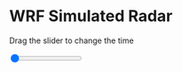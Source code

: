<h1>WRF Simulated Radar</h1>
<p>Drag the slider to change the time</p>

<div class="slidecontainer">
<input oninput='setImage(this)' class="slider" type="range" min="0" max="15" value="0" step="1" />
<img id='img'/>
</div>

<script>
var img = document.getElementById('img');
var img_array = ['/assets/images/wrf/rf_wrfout_d01_2020-03-19_12:00:00.png',
'/assets/images/wrf/rf_wrfout_d01_2020-03-19_13:00:00.png',
'/assets/images/wrf/rf_wrfout_d01_2020-03-19_14:00:00.png',
'/assets/images/wrf/rf_wrfout_d01_2020-03-19_15:00:00.png',
'/assets/images/wrf/rf_wrfout_d01_2020-03-19_16:00:00.png',
'/assets/images/wrf/rf_wrfout_d01_2020-03-19_17:00:00.png',
'/assets/images/wrf/rf_wrfout_d01_2020-03-19_18:00:00.png',
'/assets/images/wrf/rf_wrfout_d01_2020-03-19_19:00:00.png',
'/assets/images/wrf/rf_wrfout_d01_2020-03-19_20:00:00.png',
'/assets/images/wrf/rf_wrfout_d01_2020-03-19_21:00:00.png',
'/assets/images/wrf/rf_wrfout_d01_2020-03-19_22:00:00.png',
'/assets/images/wrf/rf_wrfout_d01_2020-03-19_23:00:00.png',
'/assets/images/wrf/rf_wrfout_d01_2020-03-20_00:00:00.png',
'/assets/images/wrf/rf_wrfout_d01_2020-03-20_01:00:00.png',
'/assets/images/wrf/rf_wrfout_d01_2020-03-20_02:00:00.png',];
function setImage(obj)
{
        var value = obj.value;
        img.src = img_array[value];

}
</script>
